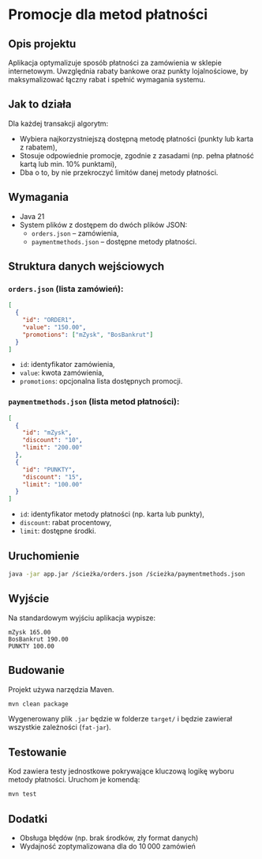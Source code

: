 # Promocje dla metod płatności

## Opis projektu

Aplikacja optymalizuje sposób płatności za zamówienia w sklepie internetowym. Uwzględnia rabaty bankowe oraz punkty lojalnościowe, by maksymalizować łączny rabat i spełnić wymagania systemu.

## Jak to działa

Dla każdej transakcji algorytm:

- Wybiera najkorzystniejszą dostępną metodę płatności (punkty lub karta z rabatem),
- Stosuje odpowiednie promocje, zgodnie z zasadami (np. pełna płatność kartą lub min. 10% punktami),
- Dba o to, by nie przekroczyć limitów danej metody płatności.

## Wymagania

- Java 21
- System plików z dostępem do dwóch plików JSON:
  - `orders.json` – zamówienia,
  - `paymentmethods.json` – dostępne metody płatności.

## Struktura danych wejściowych

### `orders.json` (lista zamówień):

```json
[
  {
    "id": "ORDER1",
    "value": "150.00",
    "promotions": ["mZysk", "BosBankrut"]
  }
]
```

- `id`: identyfikator zamówienia,
- `value`: kwota zamówienia,
- `promotions`: opcjonalna lista dostępnych promocji.

### `paymentmethods.json` (lista metod płatności):

```json
[
  {
    "id": "mZysk",
    "discount": "10",
    "limit": "200.00"
  },
  {
    "id": "PUNKTY",
    "discount": "15",
    "limit": "100.00"
  }
]
```

- `id`: identyfikator metody płatności (np. karta lub punkty),
- `discount`: rabat procentowy,
- `limit`: dostępne środki.

## Uruchomienie

```bash
java -jar app.jar /ścieżka/orders.json /ścieżka/paymentmethods.json
```

## Wyjście

Na standardowym wyjściu aplikacja wypisze:

```
mZysk 165.00
BosBankrut 190.00
PUNKTY 100.00
```

## Budowanie

Projekt używa narzędzia Maven.

```bash
mvn clean package
```

Wygenerowany plik `.jar` będzie w folderze `target/` i będzie zawierał wszystkie zależności (`fat-jar`).

## Testowanie

Kod zawiera testy jednostkowe pokrywające kluczową logikę wyboru metody płatności. Uruchom je komendą:

```bash
mvn test
```

## Dodatki

- Obsługa błędów (np. brak środków, zły format danych)
- Wydajność zoptymalizowana dla do 10 000 zamówień

